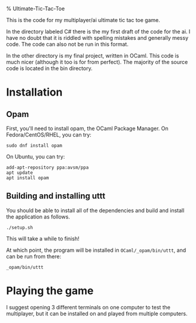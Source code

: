 % Ultimate-Tic-Tac-Toe

This is the code for my multiplayer/ai ultimate tic tac toe game.

In the directory labeled C# there is the my first draft of the code
for the ai. I have no doubt that it is riddled with spelling mistakes
and generally messy code. The code can also not be run in this format.

In the other directory is my final project, written in OCaml. This
code is much nicer (although it too is for from perfect). The majority
of the source code is located in the bin directory.

# Installation

## Opam

First, you'll need to install opam, the OCaml Package Manager.  On
Fedora/CentOS/RHEL, you can try:

```
sudo dnf install opam
```

On Ubuntu, you can try:

```
add-apt-repository ppa:avsm/ppa
apt update
apt install opam
```

## Building and installing uttt

You should be able to install all of the dependencies and build and
install the application as follows.

```
./setup.sh
```

This will take a while to finish!

At which point, the program will be installed in
`OCaml/_opam/bin/uttt`, and can be run from there:

```
_opam/bin/uttt
```

# Playing the game

I suggest opening 3 different terminals on one computer to test the
multiplayer, but it can be installed on and played from multiple
computers.
